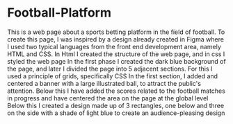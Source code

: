 # Football-Platform

This is a web page about a sports betting platform in the field of football. To create this page, I was inspired by a design already created in Figma where I used two typical languages from the front end development area, namely HTML and CSS.
In Html I created the structure of the web page, and in css I styled the web page
In the first phase I created the dark blue background of the page, and later I divided the page into 5 adjacent sections. For this I used a principle of grids, specifically CSS
In the first section, I added and centered a banner with a large illustrated ball, to attract the public's attention.
Below this I have added the scores related to the football matches in progress and have centered the area on the page at the global level
Below this I created a design made up of 3 rectangles, one below and three on the side with a shade of light blue to create an audience-pleasing design

